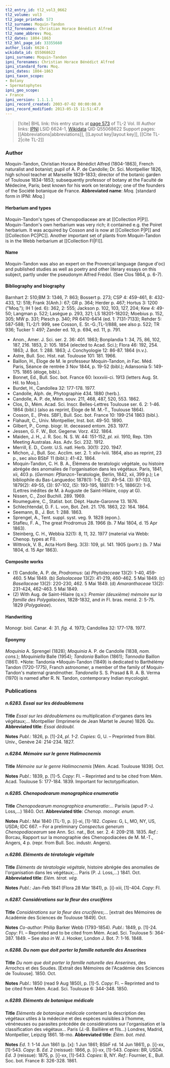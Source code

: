 ```yaml
---
tl2_entry_id: tl2_vol3_0662
tl2_volume: vol3
tl2_page_printed: 573
tl2_surname: Moquin-Tandon
tl2_forenames: Christian Horace Bénédict Alfred
tl2_name_abbrev: Moq.
tl2_dates: 1804-1863
tl2_bhl_page_id: 33355660
author_lsid: 6624-1
wikidata_id: Q55068622
ipni_surname: Moquin-Tandon
ipni_forenames: Christian Horace Bénédict Alfred
ipni_standard_form: Moq.
ipni_dates: 1804-1863
ipni_taxon_scope: 
- Botany
- Spermatophytes
ipni_geo_scope: 
- France
ipni_version: 1.1.1.1
ipni_record_created: 2003-07-02 00:00:00.0
ipni_record_modified: 2013-05-15 11:51:47.0
---
```


> [!cite] BHL link: this entry starts at [page 573](https://www.biodiversitylibrary.org/page/33355660) of TL-2 Vol. III
> Author links: [IPNI](https://www.ipni.org/a/6624-1) LSID 6624-1, [Wikidata](https://www.wikidata.org/wiki/Q55068622) QID Q55068622
> Support pages: [[Abbreviations|abbreviations]], [[Layout key|layout key]], [[Cite TL-2|cite TL-2]]

### Author

Moquin-Tandon, Christian Horace Bénédict Alfred (1804-1863), French naturalist and botanist; pupil of A. P. de Candolle; Dr. Sci. Montpellier 1826, high school teacher at Marseille 1829-1833; director of the botanic garden of Toulouse 1834-1853; subsequently professor of botany at the Faculté de Médecine, Paris; best known for his work on teratology; one of the founders of the Société botanique de France. 
**Abbreviated name**: *Moq.* \[standard form in IPNI: *Moq.*\]

#### Herbarium and types

Moquin-Tandon's types of Chenopodiaceae are at [[Collection P|P]]. Moquin-Tandon's own herbarium was very rich; it contained e.g. the Poiret herbarium. It was acquired by Cosson and is now at [[Collection P|P]] and [[Collection PC|PC]]. Another important set of plants from Moquin-Tandon is in the Webb herbarium at [[Collection FI|FI]].

#### Name

Moquin-Tandon was also an expert on the Provençal language (langue d'oc) and published studies as well as poetry and other literary essays on this subject, partly under the pseudonym Alfred Frédol. (See Clos 1864, p. 6-7).

#### Bibliography and biography

Barnhart 2: 510;BM 3: 1346, 7: 863; Bossert p. 273; CSP 4: 459-461, 8: 432-433, 12: 518; Frank 3(Anh.): 67; GR p. 364; Herder p. 467; Hortus 3: 1200 ("Moq."); IH 1 (ed. 6): 362, 2: 555; Jackson p. 102, 103, 127, 204; Kew 4: 49-50; Langman p. 522; Lasègue p. 293, 321; LS 18201-18202; Moebius p. 152, 305; MW p. 331; Plesch p. 340; PR 6410-6414 (ed. 1: 7131-7133); Rehder 5: 587-588; TL-2/1: 999, see Cosson, E. St.-G.;TL-1/888, see also p. 522; TR 936; Tucker 1: 497; Zander ed. 10, p. 694, ed. 11, p. 791.
- Anon., Amer. J. Sci. ser. 2. 36: 401. 1863; Bonplandia 1: 34, 75, 86, 102, 187, 216. 1853, 2: 105. 1854 (elected to Acad. Sci.); Flora 46: 192, 254. 1863; J. Bot. 1: 288. 1863; J. Conchyologie 12: 86-87. 1864 (n.v.).
- Astre, Bull. Soc. Hist. nat. Toulouse 101: 181. 1966.
- Baillon, H., Éloge de M. le professeur Moquin-Tandon, *in* Fac. Méd. Paris, Séance de rentrée 3 Nov 1844, p. 19-52 (bibl.); Adansonia 5: 149-175. 1865 (éloge, bibl.).
- Bonnet, Ed., Bull. Soc. bot. France 60: lxxxviii-ci. 1913 (letters Aug. St. Hil. to Moq.).
- Burdet, H., Candollea 32: 177-178. 1977.
- Candolle, Alph. de, Phytographie 434. 1880 (herb.).
- Candolle, A. P. de, Mém. souv. 211, 468, 487, 520, 553. 1862.
- Clos, D., Mém. Acad. Sci. Inscr. Belles-Lettres Toulouse ser. 6. 2: 1-46. 1864 (bibl.) (also as reprint, Éloge de M. M.-T., Toulouse 1864).
- Cosson, E., (Prés. SBF), Bull. Soc. bot. France 10: 199-214 1863 (bibl.).
- Flahault, C., Univ. Montpellier, Inst. bot. 49-50. 1890.
- Gilbert, P., Comp. biogr. lit. deceased entom. 263. 1977.
- Jessen, G. F. W., Bot. Gegenw. Vorz. 432. 1864.
- Maiden, J. H., J. R. Soc. N. S. W. 44: 151-152, *pl. xii.* 1910, Rep. 13th Meeting Australas. Ass. Adv. Sci. 232. 1912.
- Merrill, E. D., Contr. U.S. natl. Herb. 30(1): 220. 1947.
- Michon, J., Bull. Soc. Acclim. ser. 2. 1: xliv-lviii. 1864, also as reprint, 23 p., sec also BSbF 11 (bibl.): 41-42. 1864.
- Moquin-Tandon, C. H. B. A., Élémens de teratologic végétale, ou histoire abrégée des anomalies de l'organisation dans les végétaux. Paris, 1841, xii, 403 p. (*German: Pflanzcn*-Teratologie, Berlin, 1842, xii, 399 p.); Le bibliophile du Bas-Languedoc 1878(1): 1-8, (2): 49-54. (3): 97-103, 1879(2): 49-55, (3): 97-102, (5): 193-195, 1881(1): 1-5, 1886(2): 1-6. (Lettres inédites de M. à Auguste de Saint-Hilaire, copy at G).
- Nissen, C., Zool Buchill. 289. 1969.
- Roumeguère, C., Statist. bot. Dépt. Haute-Garonne 13. 1876.
- Schlechtendal, D. F. L. von, Bot. Zeit. 21. 176. 1863, 22: 164. 1864.
- Seemann, B., J. Bot. 1: 288. 1863.
- Sprengel, A., Tent. suppl. syst. veg. 9. 1828 (epon.).
- Stafleu, F. A., The great Prodromus 28. 1966 (b. 7 Mai 1804, d. 15 Apr 1863).
- Steinberg, C. H., Webbia 32(1): 8, 11, 32. 1977 (material via Webb: Chenop. types at FI).
- Wittrock, V. B., Acta Horti Berg. 3(3): 109, pl. 141. 1905 (portr.) (b. 7 Mai 1804, d. 15 Apr 1863).

#### Composite works

- (1) Candolle, A. P. de, *Prodromus*:
(a) *Phytolacceae* 13(2): 1-40, 459-460. 5 Mai 1849.
(b) *Salsolaceae* 13(2): 41-219, 460-462. 5 Mai 1849.
(c) *Basellaceae* 13(2): 220-230, 462. 5 Mai 1849.
(d) *Amaranthaceae* 13(2): 231-424, 462-463. 5 Mai 1849.
- (2) With Aug. de Saint-Hilaire (q.v.): *Premier (deuxième) mémoire sur la famille des Polygalacées*, 1828-1832, and *in* Fl. bras. merid. 2: 5-75. 1829 (*Polygaleae*).

#### Handwriting

Monogr. biol. Canar. 4: 31. *fig. 4.* 1973; Candollea 32: 177-178. 1977.

#### Eponymy

*Moquinia* A. Sprengel (1828); *Moquinia* A. P. de Candolle (1838, *nom. cons.*); *Moquiniella* Balle (1954); *Tandonia* Baillon (1861); *Tannodia* Baillon (1861). *Note: Tandonia *Moquin-Tandon (1849) is dedicated to Barthélémy Tandon (1720-1775), Franch astronomer, a member of the family of Moquin-Tandon's maternal grandmother. *Tandonella* S. S. Prasad & R. A. B. Verma (1970) is named after R. N. Tandon, contemporary Indian mycologist.

### Publications

##### n.6283. Essai sur les dédoublemens

**Title**
*Essai sur les dédoublemens* ou multiplication d'organes dans les végétaux;... Montpellier (Imprimerie de Jean Martet le Jeune) 1826. Qu.
**Abbreviated title**: *Essai dédoubl.*

**Notes**
*Publ*.: 1826, p. \[1\]-24, *pl. 1-2. Copies*: G, U. – Preprinted from Bibl. Univ., Genève 24: 214-234. 1827.

##### n.6284. Mémoire sur le genre Halimocnemis

**Title**
*Mémoire sur le genre Halimocnemis* \[Mém. Acad. Toulouse 1839\]. Oct.

**Notes**
*Publ*.: 1839, p. \[1\]-5. *Copy*: FI. – Reprinted and to be cited from Mém. Acad. Toulouse 5: 177-184. 1839. Important for lectotypification.

##### n.6285. Chenopodearum monographica enumeratio

**Title**
*Chenopodearum monographica enumeratio*:... Parisiis (apud P.-J. Loss,...) 1840. Oct.
**Abbreviated title**: *Chenop. monogr. enum.*

**Notes**
*Publ*.: Mai 1840 (TL-1), p. \[i\]-xi, \[1\]-182. *Copies*: G, L, MO, NY, US, USDA; IDC 667. – For a preliminary *Conspectus generum Chenopodiacearum* see Ann. Sci. nat., Bot. ser. 2. 4: 209-218. 1835.
*Ref*.: Borcau, Rapport sur la monographie des Chenopodiacées de M. M.-T., Angers, 4 p. (repr. from Bull. Soc. industr. Angers).

##### n.6286. Eléments de tératologie végétale

**Title**
*Eléments de tératologie végétale*, histoire abrégée des anomalies de l'organisation dans les végétaux;... Paris (P. J. Loss,...) 1841. Oct.
**Abbreviated title**: *Elém. térat. vég.*

**Notes**
*Publ*.: Jan-Feb 1841 (Flora 28 Mar 1841), p. \[i\]-xiii, \[1\]-404. *Copy*: FI.

##### n.6287. Considérations sur la fleur des crucifères

**Title**
*Considérations sur la fleur des crucifères*;... \[extrait des Mémoires de Académie des Sciences de Toulouse 1849\]. Oct.

**Notes**
*Co-author*: Philip Barker Webb (1793-1854).
*Publ*.: 1849, p. \[1\]-24. *Copy*: FI. – Reprinted and to be cited from Mém. Acad. Sci. Toulouse 5: 364-387. 1849. – See also *in* W. J. Hooker, London J. Bot. 7: 1-16. 1848.

##### n.6288. Du nom que doit porter la famille naturelle des Anserines

**Title**
*Du nom que doit porter la famille naturelle des Anserines*, des Arrochcs et des Soudes. \[Extrait des Mémoires de l'Académie des Sciences de Toulouse\]. 1850. Oct.

**Notes**
*Publ*.: 1850 (read 9 Aug 1850), p. \[1\]-5. *Copy*: FI. – Reprinted and to be cited from Mém. Acad. Sci. Toulouse 6: 344-348. 1850.

##### n.6289. Eléments de botanique médicale

**Title**
*Eléments de botanique médicale* contenant la description des végétaux utiles à la médecine et des espèces nuisibles à l'homme, vénéneuses ou parasites précédée de considérations sur l'organisation et la classification des végétaux... Paris (J.-B. Baillière et fils...) Londres, Madrid, Montpellier, Leipzig 1861. 18-mo.
**Abbreviated title**: *Élém. bot. méd.*

**Notes**
*Ed. 1*: 1-14 Jun 1861 (p. \[x\]: 1 Jun 1861; BSbF rd. 14 Jun 1861), p. \[i\]-xx, \[1\]-543. *Copy*: B.
*Ed. 2* (reissue): 1866, p. \[i\]-xx, \[1\]-543. *Copies*: BR, USDA.
*Ed. 3* (reissue): 1875, p. \[i\]-xx, \[1\]-543. *Copies*: B, NY.
*Ref*.: Fournier, E., Bull. Soc. bot. France 8: 326-328. 1861.

